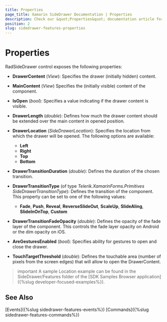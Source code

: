 ```yaml
---
title: Properties
page_title: Xamarin SideDrawer Documentation | Properties
description: Check our &quot;Properties&quot; documentation article for Telerik SideDrawer for Xamarin control.
position: 2
slug: sidedrawer-features-properties
---
```

# Properties

RadSideDrawer control exposes the following properties:

* **DrawerContent** (*View*): Specifies the drawer (initially hidden) content.
* **MainContent** (*View*) Specifies the (initially visible) content of the component.
* **IsOpen** (*bool*): Specifies a value indicating if the drawer content is visible.
* **DrawerLength** (*double*): Defines how much the drawer content should be extended over the main content in opened position.
* **DrawerLocation** (*SideDrawerLocation*): Specifies the location from which the drawer will be opened. The following options are available: 
	* **Left** 
	* **Right**
	* **Top**
	* **Bottom**

* **DrawerTransitionDuration** (*double*): Defines the duration of the chosen transition.
* **DrawerTransitionType** (of type *Telerik.XamarinForms.Primitives SideDrawerTransitionType*): Defines the transition of the component. This property can be set to one of the following values: 
	* **Fade**, **Push**, **Reveal**, **ReverseSlideOut**, **ScaleUp**, **SlideAling**, **SlideInOnTop**, **Custom**
	
* **DrawerTransitionFadeOpacity** (*double*): Defines the opacity of the fade layer of the component. This controls the fade layer opacity on Android or the dim opacity on iOS.
* **AreGesturesEnabled** (*bool*): Specifies ability for gestures to open and close the drawer.
* **TouchTargetThreshold** (*double*): Defines the touchable area (number of pixels from the screen edges) that will allow to open the DrawerContent. 

>important A sample Location example can be found in the SideDrawer/Features folder of the [SDK Samples Browser application]({%slug developer-focused-examples%}).

## See Also

[Events]({%slug sidedrawer-features-events%})
[Commands]({%slug sidedrawer-features-commands%})
